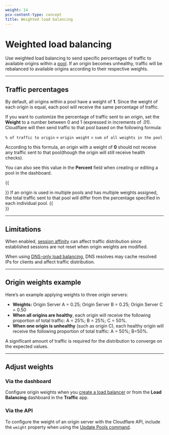 ```yaml
---
weight: 14
pcx-content-type: concept
title: Weighted load balancing
---
```


# Weighted load balancing

Use weighted load balancing to send specific percentages of traffic to available origins within a [pool](../pools). If an origin becomes unhealthy, traffic will be rebalanced to available origins according to their respective weights.

---

## Traffic percentages

By default, all origins within a pool have a weight of **1**. Since the weight of each origin is equal, each pool will receive the same percentage of traffic.

If you want to customize the percentage of traffic sent to an origin, set the **Weight** to a number between 0 and 1 (expressed in increments of .01). Cloudflare will then send traffic to that pool based on the following formula:

`% of traffic to origin` = `origin weight` ÷ `sum of all weights in the pool`

According to this formula, an origin with a weight of **0** should not receive any traffic sent to that pool(though the origin will still receive health checks).

You can also see this value in the **Percent** field when creating or editing a pool in the dashboard.

{{<Aside type="note" header="Note:">}}
If an origin is used in multiple pools and has multiple weights assigned, the total traffic sent to that pool will differ from the percentage specified in each individual pool.
{{</Aside>}}

---

## Limitations

When enabled, [session affinity](../session-affinity) can affect traffic distribution since established sessions are not reset when origin weights are modified.

When using [DNS-only load balancing](../proxy-status#gray-clouded-dns-only-load-balancing), DNS resolves may cache resolved IPs for clients and affect traffic distribution.

---

## Origin weights example

Here’s an example applying weights to three origin servers:

- **Weights:** Origin Server A = 0.25; Origin Server B = 0.25; Origin Server C = 0.50
- **When all origins are healthy**, each origin will receive the following proportion of total traffic: A = 25%; B = 25%; C = 50%.
- **When one origin is unhealthy** (such as origin C), each healthy origin will receive the following proportion of total traffic: A = 50%; B=50%.

A significant amount of traffic is required for the distribution to converge on the expected values.

---

## Adjust weights

### Via the dashboard

Configure origin weights when you [create a load balancer](/create-load-balancer-ui) or from the **Load Balancing** dashboard in the **Traffic** app.

### Via the API

To configure the weight of an origin server with the Cloudflare API, include the `weight` property when using the [Update Pools command](https://api.cloudflare.com/#account-load-balancer-pools-update-pool).